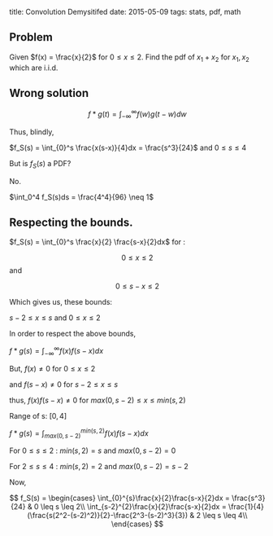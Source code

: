 title: Convolution Demysitifed
date: 2015-05-09
tags: stats, pdf, math

## Problem

Given $f(x) = \frac{x}{2}$ for $0 \leq x \leq 2$. Find the pdf of $x_1+x_2$
for $x_1,x_2$ which are i.i.d.

## Wrong solution


$$ 
f*g(t) = \int_{-\infty}^{\infty} f(w)g(t-w)dw
$$

Thus, blindly,

$f_S(s) = \int_{0}^s \frac{x(s-x)}{4}dx = \frac{s^3}{24}$ and $0 \leq s \leq 4$

But is $f_S(s)$ a PDF? 

No.

$\int_0^4 f_S(s)ds = \frac{4^4}{96} \neq 1$

## Respecting the bounds.

$f_S(s) = \int_{0}^s \frac{x}{2} \frac{s-x}{2}dx$ for :

$$
0 \leq x \leq 2
$$
and

$$
0 \leq s-x \leq 2
$$

Which gives us, these bounds:

$s-2 \leq x \leq s$ and $0 \leq x \leq 2$

In order to respect the above bounds,

$f*g(s) = \int_{-\infty}^{\infty}f(x)f(s-x)dx$

But, $f(x) \neq 0$ for $0 \leq x \leq 2$

and $f(s-x) \neq 0$ for $s-2 \leq x \leq s$

thus, $f(x)f(s-x) \neq 0$ for $max(0,s-2) \leq x \leq min(s,2)$



Range of s: $[0,4]$


$f*g(s) = \int_{max(0,s-2)}^{min(s,2)}f(x)f(s-x)dx$

For $0 \leq s \leq 2$ :  $min(s,2)=s$ and $max(0,s-2)=0$

For $2 \leq s \leq 4$ : $min(s,2)=2$ and $max(0,s-2)=s-2$


Now,

$$
f_S(s) = \begin{cases}
\int_{0}^{s}\frac{x}{2}\frac{s-x}{2}dx = \frac{s^3}{24}  & 0 \leq s \leq 2\\
\int_{s-2}^{2}\frac{x}{2}\frac{s-x}{2}dx = \frac{1}{4}(\frac{s(2^2-(s-2)^2)}{2}-\frac{2^3-(s-2)^3}{3})  & 2 \leq s \leq 4\\
\end{cases}
$$
